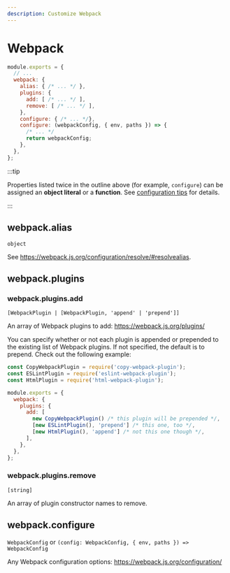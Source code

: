 ```yaml
---
description: Customize Webpack
---
```


# Webpack

<!-- prettier-ignore -->
```js title="craco.config.js"
module.exports = {
  // ...
  webpack: {
    alias: { /* ... */ },
    plugins: {
      add: [ /* ... */ ],
      remove: [ /* ... */ ],
    },
    configure: { /* ... */},
    configure: (webpackConfig, { env, paths }) => {
      /* ... */
      return webpackConfig;
    },
  },
};
```

:::tip

Properties listed twice in the outline above (for example, `configure`) can be assigned an **object literal** or a **function**. See [configuration tips](./getting-started.md#object-literals-and-functions) for details.

:::

## webpack.alias

`object`

See https://webpack.js.org/configuration/resolve/#resolvealias.

## webpack.plugins

### webpack.plugins.add

`[WebpackPlugin | [WebpackPlugin, 'append' | 'prepend']]`

An array of Webpack plugins to add: https://webpack.js.org/plugins/

You can specify whether or not each plugin is appended or prepended to the existing list of Webpack plugins. If not specified, the default is to prepend. Check out the following example:

```js title="craco.config.js"
const CopyWebpackPlugin = require('copy-webpack-plugin');
const ESLintPlugin = require('eslint-webpack-plugin');
const HtmlPlugin = require('html-webpack-plugin');

module.exports = {
  webpack: {
    plugins: {
      add: [
        new CopyWebpackPlugin() /* this plugin will be prepended */,
        [new ESLintPlugin(), 'prepend'] /* this one, too */,
        [new HtmlPlugin(), 'append'] /* not this one though */,
      ],
    },
  },
};
```

### webpack.plugins.remove

`[string]`

An array of plugin constructor names to remove.

## webpack.configure

`WebpackConfig` or `(config: WebpackConfig, { env, paths }) => WebpackConfig`

Any Webpack configuration options: https://webpack.js.org/configuration/
